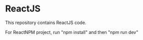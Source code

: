 # ReactJS
This repository contains ReactJS code.


For ReactNPM project, run "npm install" and then "npm run dev"
